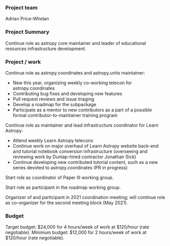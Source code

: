 ### Project team

Adrian Price-Whelan


### Project Summary

Continue role as astropy core maintainer and leader of educational resources
infrastructure development.


### Project / work

Continue role as astropy.coordinates and astropy.units maintainer:
 - New this year, organizing weekly co-working telecon for astropy.coordinates
 - Contributing bug fixes and developing new features
 - Pull request reviews and issue triaging
 - Develop a roadmap for the subpackage
 - Participate as a mentor to new contributors as a part of a possible formal
   contributor-to-maintainer training program

Continue role as maintainer and lead infrastructure coordinator for Learn
Astropy:
- Attend weekly Learn Astropy telecons
- Continue work on major overhaul of Learn Astropy website back-end and tutorial
  notebook conversion infrastructure (overseeing and reviewing work by
  Dunlap-hired contractor Jonathan Sick)
- Continue developing new contributed tutorial content, such as a new series
  devoted to astropy.coordinates (PR in progress)

Start role as coordinator of Paper III working group.

Start role as participant in the roadmap working group.

Organizer of and participant in 2021 coordination meeting; will continue role as
co-organizer for the second meeting block (May 2021).


### Budget

Target budget: $24,000 for 4 hours/week of work at $120/hour (rate negotiable).
Minimum budget: $12,000 for 2 hours/week of work at $120/hour (rate negotiable).

